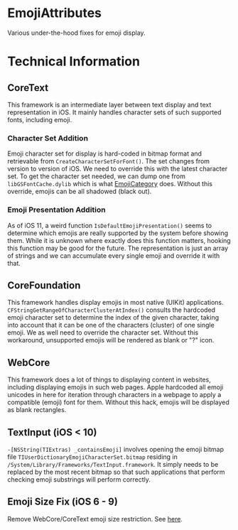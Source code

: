 # EmojiAttributes

Various under-the-hood fixes for emoji display.

# Technical Information

## CoreText
This framework is an intermediate layer between text display and text representation in iOS. It mainly handles character sets of such supported fonts, including emoji.

### Character Set Addition
Emoji character set for display is hard-coded in bitmap format and retrievable from `CreateCharacterSetForFont()`. The set changes from version to version of iOS. We need to override this with the latest character set. To get the character set needed, we can dump one from `libGSFontCache.dylib` which is what [EmojiCategory](https://github.com/PoomSmart/EmojiCategory) does. Without this override, emojis can be all shadowed (black out).

### Emoji Presentation Addition
As of iOS 11, a weird function `IsDefaultEmojiPresentation()` seems to determine which emojis are really supported by the system before showing them. While it is unknown where exactly does this function matters, hooking this function may be good for the future. The representation is just an array of strings and we can accumulate every single emoji and override it with that.

## CoreFoundation
This framework handles display emojis in most native (UIKit) applications. `CFStringGetRangeOfCharacterClusterAtIndex()` consults the hardcoded emoji character set to determine the index of the given character, taking into account that it can be one of the characters (cluster) of one single emoji. We as well need to override the character set. Without this workaround, unsupported emojis will be rendered as blank or "?" icon.

## WebCore
This framework does a lot of things to displaying content in websites, including displaying emojis in such web pages. Apple hardcoded all emoji unicodes in here for iteration through characters in a webpage to apply a compatible (emoji) font for them. Without this hack, emojis will be displayed as blank rectangles.

## TextInput (iOS < 10)
`-[NSString(TIExtras) _containsEmoji]` involves opening the emoji bitmap file `TIUserDictionaryEmojiCharacterSet.bitmap` residing in `/System/Library/Frameworks/TextInput.framework`. It simply needs to be replaced by the most recent bitmap so that such applications that perform checking emoji substrings will perform correctly.

## Emoji Size Fix (iOS 6 - 9)
Remove WebCore/CoreText emoji size restriction. See [here](https://emojier.com/faq/15122z-ios-small-font-size-emoji-hell).
